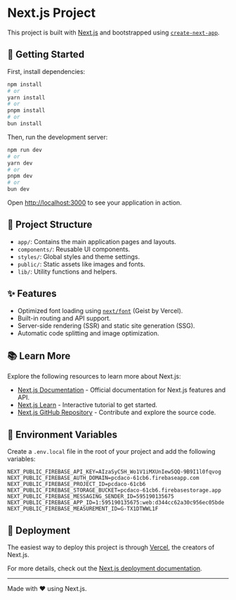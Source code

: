 # Next.js Project

This project is built with [Next.js](https://nextjs.org) and bootstrapped using [`create-next-app`](https://nextjs.org/docs/app/api-reference/cli/create-next-app).

## 🚀 Getting Started

First, install dependencies:

```bash
npm install
# or
yarn install
# or
pnpm install
# or
bun install
```

Then, run the development server:

```bash
npm run dev
# or
yarn dev
# or
pnpm dev
# or
bun dev
```

Open [http://localhost:3000](http://localhost:3000) to see your application in action.

## 📂 Project Structure

- `app/`: Contains the main application pages and layouts.
- `components/`: Reusable UI components.
- `styles/`: Global styles and theme settings.
- `public/`: Static assets like images and fonts.
- `lib/`: Utility functions and helpers.

## ✨ Features

- Optimized font loading using [`next/font`](https://nextjs.org/docs/app/building-your-application/optimizing/fonts) (Geist by Vercel).
- Built-in routing and API support.
- Server-side rendering (SSR) and static site generation (SSG).
- Automatic code splitting and image optimization.

## 📚 Learn More

Explore the following resources to learn more about Next.js:

- [Next.js Documentation](https://nextjs.org/docs) - Official documentation for Next.js features and API.
- [Next.js Learn](https://nextjs.org/learn) - Interactive tutorial to get started.
- [Next.js GitHub Repository](https://github.com/vercel/next.js) - Contribute and explore the source code.

## 🔑 Environment Variables

Create a `.env.local` file in the root of your project and add the following variables:

```plaintext
NEXT_PUBLIC_FIREBASE_API_KEY=AIzaSyC5H_Wo1V1iMXUnIew5QQ-9B9I1l0fqvog
NEXT_PUBLIC_FIREBASE_AUTH_DOMAIN=pcdaco-61cb6.firebaseapp.com
NEXT_PUBLIC_FIREBASE_PROJECT_ID=pcdaco-61cb6
NEXT_PUBLIC_FIREBASE_STORAGE_BUCKET=pcdaco-61cb6.firebasestorage.app
NEXT_PUBLIC_FIREBASE_MESSAGING_SENDER_ID=595190135675
NEXT_PUBLIC_FIREBASE_APP_ID=1:595190135675:web:d344cc62a30c956ec05bde
NEXT_PUBLIC_FIREBASE_MEASUREMENT_ID=G-TX1DTWWL1F
```

## 🚀 Deployment

The easiest way to deploy this project is through [Vercel](https://vercel.com/new?utm_medium=default-template&filter=next.js&utm_source=create-next-app&utm_campaign=create-next-app-readme), the creators of Next.js.

For more details, check out the [Next.js deployment documentation](https://nextjs.org/docs/app/building-your-application/deploying).

---

Made with ❤️ using Next.js.
